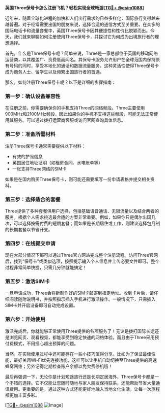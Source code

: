 **英国Three保号卡怎么注册飞机？轻松实现全球畅游[[TG💪+ @esim1088](https://t.me/s/esim1088)]**

近年来，随着全球化进程的加快和人们出行需求的日益多样化，国际旅行变得越来越普遍。对于经常需要出国的朋友来说，选择合适的通信方式至关重要。在众多的国际电话卡和流量套餐中，英国Three保号卡因其便捷性和性价比脱颖而出。今天，我们就来聊聊如何注册使用Three保号卡，并探讨它为何成为出境旅行者的理想选择。

首先，什么是Three保号卡呢？简单来说，Three是一家总部位于英国的移动网络运营商，以其覆盖广、资费低而闻名。其保号卡服务允许用户在全球范围内保持原有号码的同时，享受本地化的通话和数据流量服务。这种灵活性使得Three保号卡成为商务人士、留学生以及频繁出国旅行者的首选。

那么，如何注册Three保号卡呢？以下是详细的步骤指南：

### 第一步：确认设备兼容性
在注册之前，你需要确保你的手机支持Three的网络频段。Three主要使用900MHz和2100MHz频段，因此如果你的手机不支持这些频段，可能无法正常使用其服务。可以通过拨打运营商客服或访问官网查询具体信息。

### 第二步：准备所需材料
注册Three保号卡通常需要提供以下材料：
- 有效的护照信息
- 英国居住地址证明（如租房合同、水电账单等）
- 一张支持Three网络的SIM卡

如果是在国内购买Three保号卡，则可能还需要填写一份申请表格并提交相关资料。

### 第三步：选择适合的套餐
Three提供了多种套餐供用户选择，包括基础语音通话、无限流量以及结合两者的服务。根据个人需求挑选最合适的方案非常重要。例如，如果你只是偶尔出国几次，可以选择按需付费的短期套餐；而如果是长期居住或工作，则建议选择包月制的长期套餐以节省开支。

### 第四步：在线提交申请
现在大部分情况下都可以通过Three官方网站完成整个注册流程。访问Three官网后，找到“保号卡”或类似选项，按照提示输入个人信息并上传必要文件即可。整个过程非常简单快捷，只需几分钟就能搞定！

### 第五步：激活SIM卡
一旦申请成功，Three会将新制作好的SIM卡邮寄到指定地址。收到卡片后，请仔细阅读随附说明书，并按照指示插入手机进行激活操作。一般情况下，只需插入SIM卡并开启设备即可自动完成设置。

### 第六步：开始使用
激活完成后，你就能够正常使用Three提供的各项服务了！无论是拨打国际长途还是浏览网页、观看视频，都能享受到稳定快速的网络体验。而且由于Three采用预付费模式，不用担心超出预算的问题。

当然，在实际使用过程中还可能存在一些小技巧值得分享。比如为了保证最佳性能，最好关闭Wi-Fi优先连接功能，这样可以让手机自动切换至Three提供的高速蜂窝网络；另外记得定期检查账户余额以免欠费停机哦！

最后再强调一下，无论你是计划短途旅行还是长期定居海外，Three保号卡都是一个不错的选择。它不仅能让您随时随地与家人朋友保持联系，还能帮助节省大量通讯费用。更重要的是，通过这种方式还能更好地融入当地文化生活，让每一次旅程都更加丰富多彩。

[[TG💪+ @esim1088](https://t.me/s/esim1088) ![Image](https://i.postimg.cc/4NQfJmqS/Snipaste-2025-05-13-00-14-12.png)]